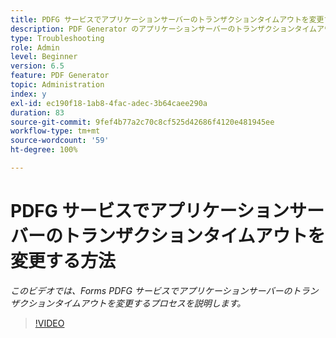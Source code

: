 ```yaml
---
title: PDFG サービスでアプリケーションサーバーのトランザクションタイムアウトを変更する方法
description: PDF Generator のアプリケーションサーバーのトランザクションタイムアウトを変更するための手順
type: Troubleshooting
role: Admin
level: Beginner
version: 6.5
feature: PDF Generator
topic: Administration
index: y
exl-id: ec190f18-1ab8-4fac-adec-3b64caee290a
duration: 83
source-git-commit: 9fef4b77a2c70c8cf525d42686f4120e481945ee
workflow-type: tm+mt
source-wordcount: '59'
ht-degree: 100%

---
```


# PDFG サービスでアプリケーションサーバーのトランザクションタイムアウトを変更する方法

*このビデオでは、Forms PDFG サービスでアプリケーションサーバーのトランザクションタイムアウトを変更するプロセスを説明します。*

>[!VIDEO](https://video.tv.adobe.com/v/335555?quality=12&learn=on)

